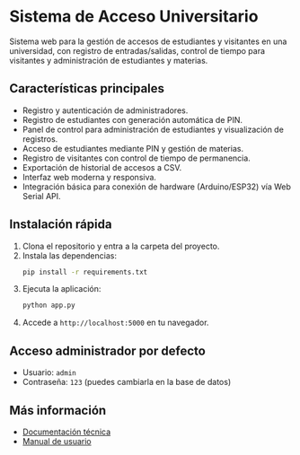# Sistema de Acceso Universitario

Sistema web para la gestión de accesos de estudiantes y visitantes en una universidad, con registro de entradas/salidas, control de tiempo para visitantes y administración de estudiantes y materias.

## Características principales

- Registro y autenticación de administradores.
- Registro de estudiantes con generación automática de PIN.
- Panel de control para administración de estudiantes y visualización de registros.
- Acceso de estudiantes mediante PIN y gestión de materias.
- Registro de visitantes con control de tiempo de permanencia.
- Exportación de historial de accesos a CSV.
- Interfaz web moderna y responsiva.
- Integración básica para conexión de hardware (Arduino/ESP32) vía Web Serial API.

## Instalación rápida

1. Clona el repositorio y entra a la carpeta del proyecto.
2. Instala las dependencias:
   ```sh
   pip install -r requirements.txt
   ```
3. Ejecuta la aplicación:
   ```sh
   python app.py
   ```
4. Accede a `http://localhost:5000` en tu navegador.

## Acceso administrador por defecto

- Usuario: `admin`
- Contraseña: `123` (puedes cambiarla en la base de datos)

## Más información

- [Documentación técnica](DOCUMENTACION.md)
- [Manual de usuario](MANUAL_USUARIO.md)
